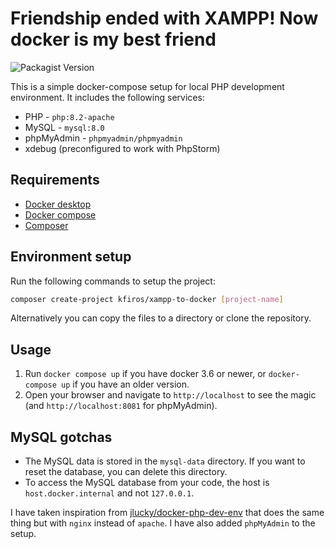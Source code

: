 # Friendship ended with XAMPP! Now docker is my best friend
![Packagist Version](https://img.shields.io/packagist/v/kfiros/this-is-not-xampp)

This is a simple docker-compose setup for local PHP development environment. It includes the following services:
* PHP - `php:8.2-apache`
* MySQL - `mysql:8.0`
* phpMyAdmin - `phpmyadmin/phpmyadmin`
* xdebug (preconfigured to work with PhpStorm)

## Requirements
* [Docker desktop](https://www.docker.com/products/docker-desktop)
* [Docker compose](https://docs.docker.com/compose/install/)
* [Composer](https://getcomposer.org/download/)

## Environment setup
Run the following commands to setup the project:
```bash
composer create-project kfiros/xampp-to-docker [project-name]
```
Alternatively you can copy the files to a directory or clone the repository.

## Usage
1. Run `docker compose up` if you have docker 3.6 or newer, or `docker-compose up` if you have an older version.
2. Open your browser and navigate to `http://localhost` to see the magic (and `http://localhost:8081` for phpMyAdmin).

## MySQL gotchas
* The MySQL data is stored in the `mysql-data` directory. If you want to reset the database, you can delete this directory.
* To access the MySQL database from your code, the host is `host.docker.internal` and not `127.0.0.1`.

I have taken inspiration from [jlucky/docker-php-dev-env](https://github.com/jlucki/docker-php-dev-env/tree/master) that does the same thing but with `nginx` instead of `apache`. I have also added `phpMyAdmin` to the setup.
